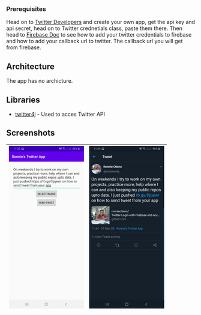 
### Prerequisites
Head on to [Twitter Developers](https://developer.twitter.com/) and create your own app, get the api key and api secret, head on to Twitter crednetials class, paste them there.
Then head to [Firebase Doc](https://firebase.google.com/docs/auth/android/twitter-login) to see how to add your twitter credentials to firebase and how to add your callback url to twitter.
The callback url you will get from firebase.

## Architecture

The app has no archicture.

## Libraries 

* [twitter4j](http://twitter4j.org/en/) - Used to acces Twitter API


## Screenshots
|<img src="art/main.jpg" width=200/>|<img src="art/twitter.jpg" width=200/>|
|:----:|:----:|
